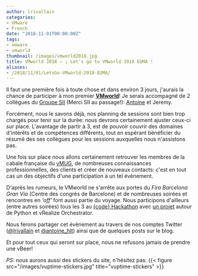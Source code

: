 ```yaml
---
author: lrivallain
categories:
- VMware
- French
date: "2018-11-01T00:00:00Z"
tags:
- vmware
- vmworld
thumbnail: /images/vmworld2018.jpg
title: VMworld 2018 – ¡ Let's go to VMworld 2018 EUMA !
aliases: 
- /2018/11/01/LetsGo-VMworld-2018-EUMA/
---
```


Il faut une première fois à toute chose et dans environ 3 jours, j'aurais la chance de participer à mon premier **[VMworld](https://www.vmworld.com/en/europe/index.html)**! Je serais accompagné de 2 collègues du [Groupe SII](http://www.groupe-sii.com/en/) (Merci SII au passage!): [Antoine](/about/#aharlaut) et Jeremy.

Forcément, nous le savons déjà, nos planning de sessions sont bien trop chargés pour tenir sur la durée: nous devrons certainement ajuster ceux-ci sur place. L'avantage de partir à 3, est de pouvoir couvrir des domaines d'intérêts et de compétences différents, tout en espérant bénéficier du résumé des ses collègues pour les sessions auxquelles nous n'assistons pas.

Une fois sur place nous allons certainement retrouver les membres de la cabale française du [vMUG](https://community.vmug.com/), de nombreuses connaissances professionnelles, des clients et créer de nouveaux contacts: c'est en tout cas un des objectifs d'une participation à un tel évènement.

D'après les rumeurs, le VMworld ne s'arrête aux portes du *Fira Barcelona Gran Via* (Centre des congrès de Barcelone) et de nombreuses soirées et rencontres en *'off'* font aussi partie du voyage. Nous participons d'ailleurs (entre autres soirées) tous les 3 au [{code} Hackathon](https://vmworldeuhackathon.hackerearth.com/fr/) avec [un projet](https://vmworldeuhackathon.hackerearth.com/fr/sprints/vmworld-eu-code-hackathon/dashboard/3c86b57/team/) autour de Python et vRealize Orchestrator.

Nous ferons partager cet évènement au travers de nos comptes Twitter ([@lrivallain](https://www.twitter.com/lrivallain) et [@antoine_hlt](https://www.twitter.com/antoine_hlt)) ainsi que de quelques posts sur le blog.

Et pour tout ceux qui seront sur place, nous ne refusons jamais de prendre une vBeer!

*PS:* nous aurons aussi des stickers du site, n'hésitez pas: {{< figure src="/images/vuptime-stickers.jpg" title="vuptime-stickers" >}}